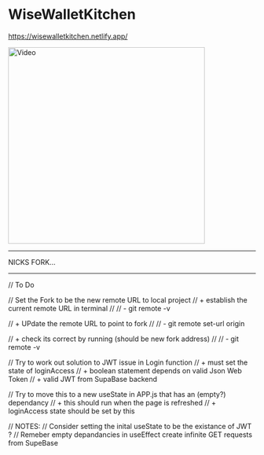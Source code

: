 # WiseWalletKitchen

https://wisewalletkitchen.netlify.app/

<a href="https://www.youtube.com/watch?v=kztpI0xRNGY">
  <img src="https://img.youtube.com/vi/kztpI0xRNGY/maxresdefault.jpg" alt="Video" width="400px">
</a>


---

NICKS FORK...

---

// To Do

// Set the Fork to be the new remote URL to local project
// + establish the current remote URL in terminal
// // - git remote -v

// + UPdate the remote URL to point to fork
// // - git remote set-url origin <new-fork-url>

// + check its correct by running (should be new fork address)
// // - git remote -v

// Try to work out solution to JWT issue in Login function
// + must set the state of loginAccess 
// + boolean statement depends on valid Json Web Token
// + valid JWT from SupaBase backend


// Try to move this to a new useState in APP.js that has an (empty?) dependancy
// + this should run when the page is refreshed
// + loginAccess state should be set by this

// NOTES:
// Consider setting the inital useState to be the existance of JWT ?
// Remeber empty depandancies in useEffect create infinite GET requests from SupeBase








